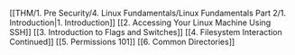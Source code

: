 [[THM/1. Pre Security/4. Linux Fundamentals/Linux Fundamentals Part 2/1. Introduction|1. Introduction]]
[[2. Accessing Your Linux Machine Using SSH]]
[[3. Introduction to Flags and Switches]]
[[4. Filesystem Interaction Continued]]
[[5. Permissions 101]]
[[6. Common Directories]]

